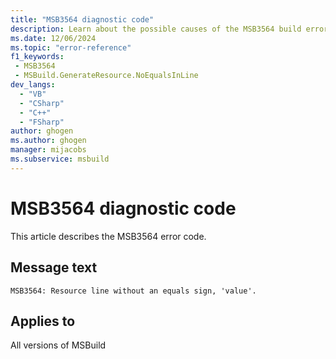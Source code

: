 ```yaml
---
title: "MSB3564 diagnostic code"
description: Learn about the possible causes of the MSB3564 build error, and get troubleshooting tips.
ms.date: 12/06/2024
ms.topic: "error-reference"
f1_keywords:
 - MSB3564
 - MSBuild.GenerateResource.NoEqualsInLine
dev_langs:
  - "VB"
  - "CSharp"
  - "C++"
  - "FSharp"
author: ghogen
ms.author: ghogen
manager: mijacobs
ms.subservice: msbuild
---
```


# MSB3564 diagnostic code

<!-- :::ErrorDefinitionDescription::: -->
<!-- :::editable-content name="introDescription"::: -->
This article describes the MSB3564 error code.
<!-- :::editable-content-end::: -->

## Message text

`MSB3564: Resource line without an equals sign, 'value'.`

<!-- :::editable-content name="postOutputDescription"::: -->
<!--
{StrBegin="MSB3564: "}
-->
<!-- :::editable-content-end::: -->
<!-- :::ErrorDefinitionDescription-end::: -->

## Applies to

All versions of MSBuild
